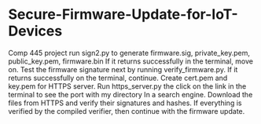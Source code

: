 # Secure-Firmware-Update-for-IoT-Devices
Comp 445 project
run sign2.py to generate firmware.sig, private_key.pem, public_key.pem, firmware.bin
If it returns successfully in the terminal, move on. Test the firmware signature next by running
verify_firmware.py. If it returns successfully on the terminal, continue.
Create cert.pem and key.pem for HTTPS server.
Run https_server.py the click on the link in the terminal to see the port with my directory
In a search engine.
Download the files from HTTPS and verify their signatures and hashes. If everything is verified
by the compiled verifier, then continue with the firmware update.
